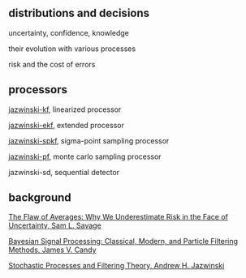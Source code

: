 
## distributions and decisions

uncertainty, confidence, knowledge

their evolution with various processes

risk and the cost of errors

## processors  

[jazwinski-kf](jazwinski-kf.py), linearized processor

[jazwinski-ekf](jazwinski-ekf.py), extended processor

[jazwinski-spkf](jazwinski-spkf.py), sigma-point sampling processor

[jazwinski-pf](jazwinski-pf.py), monte carlo sampling processor

jazwinski-sd, sequential detector

## background

[The Flaw of Averages: Why We Underestimate Risk in the Face of Uncertainty, Sam L. Savage](http://a.co/cDDBO9p)

[Bayesian Signal Processing: Classical, Modern, and Particle Filtering Methods, James V. Candy](http://a.co/gp4upXd)

[Stochastic Processes and Filtering Theory, Andrew H. Jazwinski](http://a.co/3QuMFkh)



